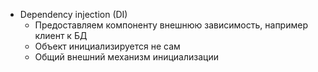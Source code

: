 * Dependency injection (DI)
    * Предоставляем компоненту внешнюю зависимость, например клиент к БД
    * Объект инициализируется не сам
    * Общий внешний механизм инициализации